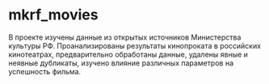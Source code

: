 # mkrf_movies

В проекте изучены данные из открытых источников Министерства культуры РФ. Проанализированы результаты кинопроката в российских кинотеатрах, предварительно обработаны данные, удалены явные и неявные дубликаты, изучено влияние различных параметров на успешность фильма. 
